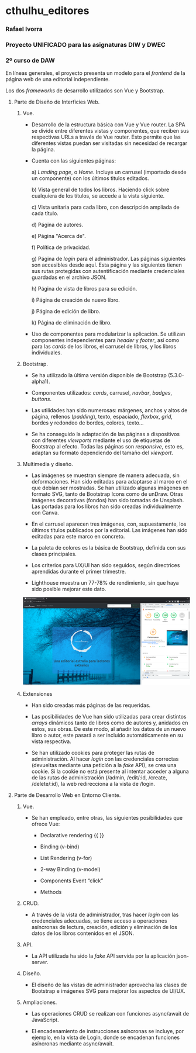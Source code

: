 # cthulhu_editores

### Rafael Ivorra

### Proyecto UNIFICADO para las asignaturas DIW y DWEC

### 2º curso de DAW

En líneas generales, el proyecto presenta un modelo para el _frontend_ de la página web de una editorial independiente.

Los dos _frameworks_ de desarrollo utilizados son Vue y Bootstrap.

1. Parte de Diseño de Interficies Web.

   1. Vue.

      - Desarrollo de la estructura básica con Vue y Vue router. La SPA se divide entre diferentes vistas y componentes, que reciben sus respectivas URLs a través de Vue router. Esto permite que las diferentes vistas puedan ser visitadas sin necesidad de recargar la página.

      - Cuenta con las siguientes páginas:

        a) _Landing page_, o _Home_. Incluye un carrusel (importado desde un componente) con los últimos titulos editados.

        b) Vista general de todos los libros. Haciendo click sobre cualquiera de los títulos, se accede a la vista siguiente.

        c) Vista unitaria para cada libro, con descripción ampliada de cada título.

        d) Página de autores.

        e) Página "Acerca de".

        f) Política de privacidad.

        g) Página de _login_ para el administrador. Las páginas siguientes son accesibles desde aquí. Esta página y las siguientes tienen sus rutas protegidas con autentificación mediante credenciales guardadas en el archivo JSON.

        h) Página de vista de libros para su edición.

        i) Página de creación de nuevo libro.

        j) Página de edición de libro.

        k) Página de eliminación de libro.

      - Uso de componentes para modularizar la aplicación. Se utilizan componentes independientes para _header_ y _footer_, así como para las _cards_ de los libros, el carrusel de libros, y los libros individuales.

   2. Bootstrap.

      - Se ha utilizado la última versión disponible de Bootstrap (5.3.0-alpha1).

      - Componentes utilizados: _cards_, carrusel, _navbar_, _badges_, _buttons_.

      - Las utilidades han sido numerosas: márgenes, anchos y altos de página, rellenos (_padding_), texto, espaciado, _flexbox_, _grid_, bordes y redondeo de bordes, colores, texto...

      - Se ha conseguido la adaptación de las páginas a dispositivos con diferentes _viewports_ mediante el uso de etiquetas de Bootstrap al efecto. Todas las páginas son *responsive*, esto es, adaptan su formato dependiendo del tamaño del *viewport*.

   3. Multimedia y diseño.

      - Las imágenes se muestran siempre de manera adecuada, sin deformaciones. Han sido editadas para adaptarse al marco en el que debían ser mostradas. Se han utilizado algunas imágenes en formato SVG, tanto de Bootstrap Icons como de unDraw. Otras imágenes decorativas (fondos) han sido tomadas de Unsplash. Las portadas para los libros han sido creadas individualmente con Canva.

      - En el carrusel aparecen tres imágenes, con, supuestamente, los últimos títulos publicados por la editorial. Las imágenes han sido editadas para este marco en concreto.

      - La paleta de colores es la básica de Bootstrap, definida con sus clases principales.

      - Los criterios para UX/UI han sido seguidos, según directrices aprendidas durante el primer trimestre.

      - Lighthouse muestra un 77-78% de rendimiento, sin que haya sido posible mejorar este dato.

      <img src="src/assets/lighthouse.png" />

   4. Extensiones

      - Han sido creadas más páginas de las requeridas.

      - Las posibilidades de Vue han sido utilizadas para crear distintos _arrays_ dinámicos tanto de libros como de autores y, anidados en estos, sus obras. De este modo, al añadir los datos de un nuevo libro o autor, este pasará a ser incluido automáticamente en su vista respectiva.

      - Se han utilizado cookies para proteger las rutas de administración. Al hacer *login* con las credenciales correctas (devueltas mediante una petición a la *fake* API), se crea una cookie. Si la cookie no está presente al intentar acceder a alguna de las rutas de administración (/admin, /edit/:id, /create, /delete/:id), la web redirecciona a la vista de /login.

2. Parte de Desarrollo Web en Entorno Cliente.

   1. Vue.

      - Se han empleado, entre otras, las siguientes posibilidades que ofrece Vue:

        - Declarative rendering {{ }}

        - Binding (v-bind)

        - List Rendering (v-for)

        - 2-way Binding (v-model)

        - Components Event “click”

        - Methods

    2. CRUD.
    
        - A través de la vista de administrador, tras hacer *login* con las credenciales adecuadas, se tiene acceso a operaciones asíncronas de lectura, creación, edición y eliminación de los datos de los libros contenidos en el JSON.

    3. API.
    
        - La API utilizada ha sido la *fake* API servida por la aplicación json-server.

    4. Diseño.
    
        - El diseño de las vistas de administrador aprovecha las clases de Bootstrap e imágenes SVG para mejorar los aspectos de UI/UX.

    5. Ampliaciones.

        - Las operaciones CRUD se realizan con funciones async/await de JavaScript.

        - El encadenamiento de instrucciones asíncronas se incluye, por ejemplo, en la vista de Login, donde se encadenan funciones asíncronas mediante async/await.






